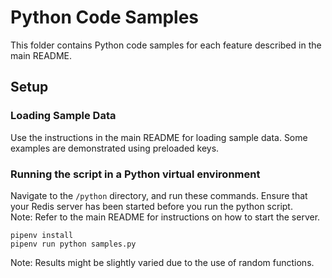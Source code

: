 # Python Code Samples

This folder contains Python code samples for each feature described in the main README.

## Setup

### Loading Sample Data

Use the instructions in the main README for loading sample data. Some examples are demonstrated using preloaded keys.

### Running the script in a Python virtual environment
Navigate to the `/python` directory, and run these commands. 
Ensure that your Redis server has been started before you run the python script. <br> 
Note: Refer to the main README for instructions on how to start the server. 

```
pipenv install
pipenv run python samples.py
```

Note: Results might be slightly varied due to the use of random functions.